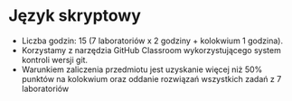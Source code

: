 # Język skryptowy

- Liczba godzin: 15 (7 laboratoriów x 2 godziny + kolokwium 1 godzina).
- Korzystamy z narzędzia GitHub Classroom wykorzystującego system kontroli wersji git.
- Warunkiem zaliczenia przedmiotu jest uzyskanie  więcej niż 50% punktów na kolokwium oraz oddanie rozwiązań wszystkich zadań z 7 laboratoriów